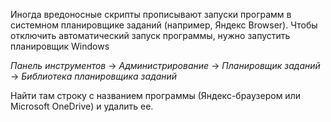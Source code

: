 <!--2019-05-11 11:40:46-->
Иногда вредоносные скрипты прописывают запуски программ в системном планировщике заданий (например, Яндекс Browser). Чтобы отключить автоматический запуск программы, нужно запустить планировщик Windows 

*Панель инструментов* -> *Администрирование* -> *Планировщик заданий* -> *Библиотека планировщика заданий*

Найти там строку с названием программы (Яндекс-браузером или Microsoft OneDrive) и удалить ее.